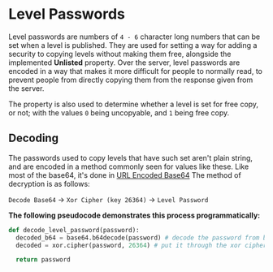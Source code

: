 # Level Passwords
Level passwords are numbers of `4 - 6` character long numbers that can be set when a level is published. They are used for setting a way for adding a security to copying levels without making them free, alongside the implemented **Unlisted** property. Over the server, level passwords are encoded in a way that makes it more difficult for people to normally read, to prevent people from directly copying them from the response given from the server.

The property is also used to determine whether a level is set for free copy, or not; with the values `0` being uncopyable, and `1` being free copy.

## Decoding
The passwords used to copy levels that have such set aren't plain string, and are encoded in a method commonly seen for values like these. Like most of the base64, it's done in [URL Encoded Base64]() The method of decryption is as follows: 

`Decode Base64` -> `Xor Cipher (key 26364)` -> `Level Password`

**The following pseudocode demonstrates this process programmatically:**
```py
def decode_level_password(password):
  decoded_b64 = base64.b64decode(password) # decode the password from base64
  decoded = xor.cipher(password, 26364) # put it through the xor cipher with the key 26364)

  return password
```
